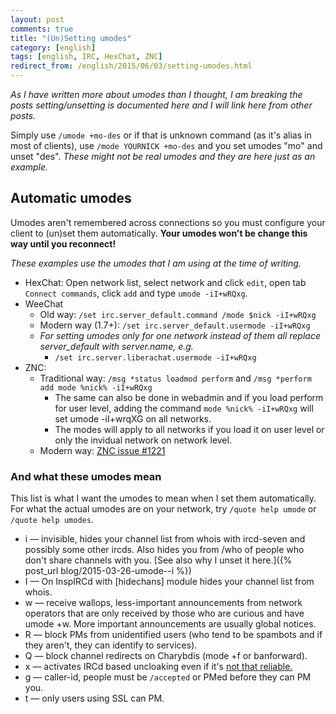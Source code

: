 ```yaml
---
layout: post
comments: true
title: "(Un)Setting umodes"
category: [english]
tags: [english, IRC, HexChat, ZNC]
redirect_from: /english/2015/06/03/setting-umodes.html
---
```


_As I have written more about umodes than I thought, I am breaking the
posts setting/unsetting is documented here and I will link here from other
posts._

Simply use `/umode +mo-des` or if that is unknown command (as it's alias
in most of clients), use `/mode YOURNICK +mo-des` and you set umodes "mo"
and unset "des". _These might not be real umodes and they are here just as
an example._

## Automatic umodes

Umodes aren't remembered across connections so you must configure your
client to (un)set them automatically. **Your umodes won't be change this
way until you reconnect!**

_These examples use the umodes that I am using at the time of writing._

- HexChat: Open network list, select network and click `edit`, open tab
  `Connect commands`, click `add` and type `umode -iI+wRQxg`.
- WeeChat
  - Old way: `/set irc.server_default.command /mode $nick -iI+wRQxg`
  - Modern way (1.7+): `/set irc.server_default.usermode -iI+wRQxg`
  - _For setting umodes only for one network instead of them all
    replace server_default with server.name, e.g._
    - `/set irc.server.liberachat.usermode -iI+wRQxg`
- ZNC:
  - Traditional way: `/msg *status loadmod perform` and
    `/msg *perform add mode %nick% -iI+wRQxg`
    - The same can also be done in webadmin and if you load perform for
      user level, adding the command `mode %nick% -iI+wRQxg` will set
      umode -iI+wrqXG on all networks.
    - The modes will apply to all networks if you load it on user
      level or only the invidual network on network level.
  - Modern way: [ZNC issue #1221](https://github.com/znc/znc/issues/1221)

### And what these umodes mean

This list is what I want the umodes to mean when I set them automatically.
For what the actual umodes are on your network, try `/quote help umode` or
`/quote help umodes`.

- i — invisible, hides your channel list from whois with ircd-seven and
  possibly some other ircds. Also hides you from /who of people who don't
  share channels with you. [See also why I unset it here.]({% post_url blog/2015-03-26-umode--i %})
- I — On InspIRCd with [hidechans] module hides your channel list from
  whois.
- w — receive wallops, less-important announcements from network operators
  that are only received by those who are curious and have umode +w. More
  important announcements are usually global notices.
- R — block PMs from unidentified users (who tend to be spambots and if
  they aren't, they can identify to services).
- Q — block channel redirects on Charybdis (mode +f or banforward).
- x — activates IRCd based uncloaking even if it's [not that reliable.](https://gist.github.com/maxteufel/1e2cf7ada079c271bd3c)
- g — caller-id, people must be `/accepted` or PMed before they can PM you.
- t — only users using SSL can PM.
